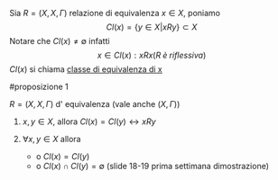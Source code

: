 
 Sia $R=(X,X,\Gamma)$ relazione di equivalenza $x\in X$, poniamo
 $$Cl (x)=\{ y\in X |xRy \}\subset X$$
 Notare che $Cl(x)\neq \emptyset$ infatti 
 $$x\in Cl(x): xRx(R\;è\;riflessiva)$$
 $Cl(x)$ si chiama <u>classe di equivalenza di x</u>

#proposizione 1

 $R=(X,X,\Gamma)$ d' equivalenza (vale anche $(X,\Gamma)$)
 
 1. $x,y\in X$, allora $Cl(x)=Cl(y)\leftrightarrow xRy$
 
 2. $\forall x,y\in X$ allora
      - o $Cl(x)=Cl(y)$
      - o $Cl(x)\cap Cl(y)=\emptyset$
(slide 18-19 prima settimana dimostrazione)

